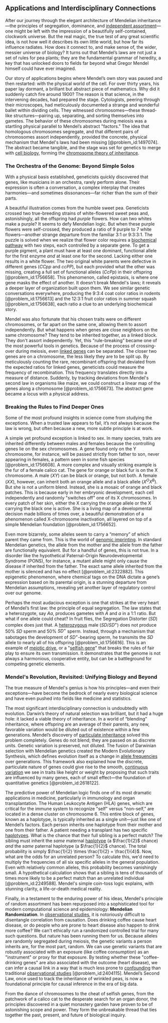## Applications and Interdisciplinary Connections

After our journey through the elegant architecture of Mendelian inheritance—the principles of segregation, dominance, and [independent assortment](@article_id:141427)—one might be left with the impression of a beautifully self-contained, clockwork universe. But the real magic, the true test of any great scientific idea, is not how well it describes its own little world, but how far its influence radiates. How does it connect to, and make sense of, the wider, messier universe of biology? It turns out that Mendel’s laws are not just a set of rules for pea plants; they are the fundamental grammar of heredity, a key that has unlocked doors to fields far beyond what Gregor Mendel himself could have ever imagined.

Our story of applications begins where Mendel’s own story was paused and then restarted: with the physical world of the cell. For over thirty years, his paper lay dormant, a brilliant but abstract piece of mathematics. Why did it suddenly catch fire around 1900? The reason is that science, in the intervening decades, had prepared the stage. Cytologists, peering through their microscopes, had meticulously documented a strange and wonderful ballet within dividing cells. They witnessed chromosomes—these thread-like structures—pairing up, separating, and sorting themselves into gametes. The behavior of these chromosomes during meiosis was a startling physical parallel to Mendel’s abstract "factors." The idea that homologous chromosomes segregate, and that different pairs of chromosomes assort independently, provided the concrete, physical mechanism that Mendel's laws had been missing [@problem_id:1497074]. The abstract became tangible, and the stage was set for genetics to merge with [cell biology](@article_id:143124), forming the [chromosome theory of inheritance](@article_id:139029).

### The Orchestra of the Genome: Beyond Simple Solos

With a physical basis established, geneticists quickly discovered that genes, like musicians in an orchestra, rarely perform alone. Their expression is often a conversation, a complex interplay that creates harmonies—and sometimes dissonances—far richer than the sum of their parts.

A beautiful illustration comes from the humble sweet pea. Geneticists crossed two true-breeding strains of white-flowered sweet peas and, astonishingly, all the offspring had *purple* flowers. How can two whites make a purple? It seems to defy Mendelian logic. But when these purple flowers were self-crossed, they produced a ratio of 9 purple to 7 white flowers—another strange departure from the familiar 3:1 or 9:3:3:1. The puzzle is solved when we realize that flower color requires a [biochemical pathway](@article_id:184353) with two steps, each controlled by a separate gene. To get a purple pigment, a plant must have at least one dominant, functional allele for the first enzyme *and* at least one for the second. Lacking either one results in a white flower. The two original white parents were defective in different genes ($CCpp$ and $ccPP$), but each provided what the other was missing, creating a full set of functional alleles ($CcPp$) in their offspring [@problem_id:1756658]. This phenomenon, called epistasis, is where one gene masks the effect of another. It doesn't break Mendel's laws; it reveals a deeper layer of organization built upon them. We see similar genetic conversations everywhere, producing the 9:3:4 coat color ratios in rodents [@problem_id:1756613] and the 12:3:1 fruit color ratios in summer squash [@problem_id:1756638], each ratio a clue to an underlying biochemical story.

Mendel was also fortunate that his chosen traits were on different chromosomes, or far apart on the same one, allowing them to assort independently. But what happens when genes are close neighbors on the same chromosome? They tend to be inherited together, as a linked block. They don't assort independently. Yet, this "rule-breaking" became one of the most powerful tools in genetics. Because of the process of crossing-over during meiosis, even [linked genes](@article_id:263612) can be separated. The closer two genes are on a chromosome, the less likely they are to be split up. By meticulously counting the rare, recombinant offspring that deviated from the expected ratios for linked genes, geneticists could measure the frequency of recombination. This frequency translates directly into a measure of distance. Suddenly, by tracking deviations from Mendel's second law in organisms like maize, we could construct a linear map of the genes along a chromosome [@problem_id:1756673]. The abstract gene became a locus with a physical address.

### Breaking the Rules to Find Deeper Ones

Some of the most profound insights in science come from studying the exceptions. When a trusted law appears to fail, it’s not always because the law is wrong, but often because a new, more subtle principle is at work.

A simple yet profound exception is linked to sex. In many species, traits are inherited differently between males and females because the controlling genes lie on the sex chromosomes. A gene found only on the Y chromosome, for instance, will be passed strictly from father to son, never appearing in females, a pattern seen in some fish species [@problem_id:1756608]. A more complex and visually striking example is the fur of a female calico cat. The gene for orange or black fur is on the X chromosome. A male ($XY$) can be black or orange, but not both. A female ($XX$), however, can inherit both an orange allele and a black allele ($X^O X^B$). But she is not a uniform blend. Instead, she is a mosaic of orange and black patches. This is because early in her embryonic development, each cell independently and randomly "switches off" one of its X chromosomes. In every patch of her skin, either the X carrying the orange allele or the X carrying the black one is active. She is a living map of a developmental decision made billions of times over, a beautiful demonstration of a phenomenon called X-chromosome inactivation, all layered on top of a simple Mendelian foundation [@problem_id:1756652].

Even more bizarrely, some alleles seem to carry a “memory” of which parent they came from. This is the world of [genomic imprinting](@article_id:146720). In standard Mendelian genetics, the allele from the mother and the allele from the father are functionally equivalent. But for a handful of genes, this is not true. In a disorder like the hypothetical Paternal-Origin Neurodevelopmental Syndrome (PONS), for instance, a mutant allele might only cause the disease if inherited from the father. The exact same allele inherited from the mother is silenced and has no effect [@problem_id:2322882]. This epigenetic phenomenon, where chemical tags on the DNA dictate a gene’s expression based on its parental origin, is a stunning departure from Mendelian assumptions, revealing yet another layer of regulatory control over our genome.

Perhaps the most audacious exception is one that strikes at the very heart of Mendel’s first law: the principle of equal segregation. The law states that a heterozygote, say $Aa$, produces gametes with $A$ and $a$ in a 1:1 ratio. But what if one allele could cheat? In fruit flies, the Segregation Distorter ($SD$) complex does just that. A [heterozygous](@article_id:276470) male ($SD/SD^+$) does not produce 50% $SD$ sperm and 50% $SD^+$ sperm. Instead, through a mechanism that sabotages the development of $SD^+$-bearing sperm, he transmits the $SD$ allele to nearly all of his offspring [@problem_id:1756616]. This is an example of [meiotic drive](@article_id:152045), or a "[selfish gene](@article_id:195162)" that breaks the rules of fair play to ensure its own transmission. It demonstrates that the genome is not always a harmonious, cooperative entity, but can be a battleground for competing genetic elements.

### Mendel's Revolution, Revisited: Unifying Biology and Beyond

The true measure of Mendel's genius is how his principles—and even their exceptions—have become the bedrock of nearly every biological science and have even pushed into fields like medicine and statistics.

The most significant interdisciplinary connection is undoubtedly with evolution. Darwin’s theory of natural selection was brilliant, but it had a huge hole: it lacked a viable theory of inheritance. In a world of “blending” inheritance, where offspring are an average of their parents, any new, favorable variation would be diluted out of existence within a few generations. Mendel’s discovery of [particulate inheritance](@article_id:139793) solved this problem completely. Genes do not blend; they are passed on as discrete units. Genetic variation is preserved, not diluted. The fusion of Darwinian selection with Mendelian genetics created the Modern Evolutionary Synthesis, which defines evolution itself as a change in [allele frequencies](@article_id:165426) over generations. This framework also explained how the discrete, particulate nature of genes could give rise to the smooth, [continuous variation](@article_id:270711) we see in traits like height or weight by proposing that such traits are influenced by many genes, each of small effect—the foundation of quantitative genetics [@problem_id:2618122].

The predictive power of Mendelian logic finds one of its most dramatic applications in medicine, particularly in immunology and organ transplantation. The Human Leukocyte Antigen (HLA) genes, which are critical for the immune system to recognize "self" versus "non-self," are located in a dense cluster on chromosome 6. This entire block of genes, known as a haplotype, is typically inherited as a single unit—just like one of Mendel’s factors. Each person inherits one haplotype from their mother and one from their father. A patient needing a transplant has two specific [haplotypes](@article_id:177455). What is the chance that their full sibling is a perfect match? The sibling must inherit the *same* maternal [haplotype](@article_id:267864) (a $\frac{1}{2}$ chance) *and* the *same* paternal haplotype (a $\frac{1}{2}$ chance). The total probability is simply $\frac{1}{2} \times \frac{1}{2} = \frac{1}{4}$. Now, what are the odds for an unrelated person? To calculate this, we'd need to multiply the frequencies of all six specific alleles in the general population. Even with relatively common alleles, this probability becomes vanishingly small. A hypothetical calculation shows that a sibling is tens of thousands of times more likely to be a perfect match than an unrelated individual [@problem_id:2249588]. Mendel's simple coin-toss logic explains, with stunning clarity, a life-or-death medical reality.

Finally, in a testament to the enduring power of his ideas, Mendel's principle of random assortment has been repurposed into a sophisticated tool for modern computational science and epidemiology: **Mendelian Randomization**. In [observational studies](@article_id:188487), it is notoriously difficult to disentangle correlation from causation. Does drinking coffee cause heart disease, or do people who are prone to heart disease also happen to drink more coffee? We can't ethically run a randomized controlled trial for many such questions. But nature has been running them for us. Because alleles are randomly segregated during meiosis, the genetic variants a person inherits are, for the most part, random. We can use genetic variants that are robustly associated with an exposure (like coffee consumption) as an "instrument" or proxy for that exposure. By testing whether these "coffee-drinking genes" are also associated with the outcome (heart disease), we can infer a causal link in a way that is much less prone to [confounding](@article_id:260132) than traditional [observational studies](@article_id:188487) [@problem_id:2404115]. Mendel’s Second Law, once used to track the inheritance of wrinkled peas, is now a foundational principle for causal inference in the era of big data.

From the dance of chromosomes to the cheat of selfish genes, from the patchwork of a calico cat to the desperate search for an organ donor, the principles discovered in a quiet monastery garden have proven to be of astonishing scope and power. They form the unbreakable thread that ties together the past, present, and future of biological inquiry.